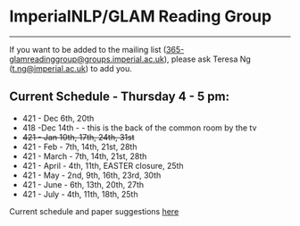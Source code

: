 
# ImperialNLP/GLAM Reading Group
--------------------------------------

If you want to be added to the mailing list (365-glamreadinggroup@groups.imperial.ac.uk), please ask Teresa Ng (t.ng@imperial.ac.uk) to add you. 

## Current Schedule - Thursday 4 - 5 pm:
* 421 - Dec 6th, 20th
* 418 -Dec 14th - - this is the back of the common room by the tv
* <s>421 - Jan 10th, 17th, 24th, 31st</s>
* 421 - Feb - 7th, 14th, 21st, 28th
* 421 - March - 7th, 14th, 21st, 28th
* 421 - April - 4th, 11th, EASTER closure, 25th
* 421 - May - 2nd, 9th, 16th, 23rd, 30th
* 421 - June - 6th, 13th, 20th, 27th
* 421 - July - 4th, 11th, 18th, 25th

Current schedule and paper suggestions [here](https://github.com/ImperialNLP/ReadingGroup/blob/master/suggestions.md)
